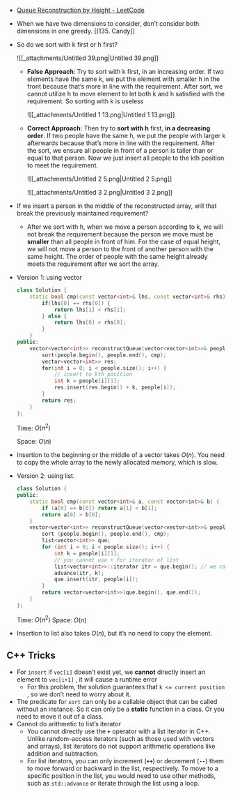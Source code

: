 - [Queue Reconstruction by Height - LeetCode](https://leetcode.com/problems/queue-reconstruction-by-height/description/)
- When we have two dimensions to consider, don’t consider both dimensions in one greedy. [[135. Candy]]
- So do we sort with k first or h first?
    
    ![[_attachments/Untitled 39.png|Untitled 39.png]]
    
    - **False Approach**: Try to sort with k first, in an increasing order. If two elements have the same k, we put the element with smaller h in the front because that’s more in line with the requirement. After sort, we cannot utilize h to move element to let both k and h satisfied with the requirement. So sorting with k is useless
        
        ![[_attachments/Untitled 1 13.png|Untitled 1 13.png]]
        
    - **Correct Approach**: Then try to **sort with h** first, **in a decreasing order**. If two people have the same h, we put the people with larger k afterwards because that’s more in line with the requirement. After the sort, we ensure all people in front of a person is taller than or equal to that person. Now we just insert all people to the kth position to meet the requirement.
        
        ![[_attachments/Untitled 2 5.png|Untitled 2 5.png]]

		![[_attachments/Untitled 3 2.png|Untitled 3 2.png]]
        
- If we insert a person in the middle of the reconstructed array, will that break the previously maintained requirement?
	- After we sort with h, when we move a person according to k, we will not break the requirement because the person we move must be **smaller** than all people in front of him. For the case of equal height, we will not move a person to the front of another person with the same height. The order of people with the same height already meets the requirement after we sort the array.

- Version 1: using vector
    
    ```C++
    class Solution {
        static bool cmp(const vector<int>& lhs, const vector<int>& rhs) {
            if(lhs[0] == rhs[0]) {
                return lhs[1] < rhs[1];
            } else {
                return lhs[0] > rhs[0];
            }
        }
    public:
        vector<vector<int>> reconstructQueue(vector<vector<int>>& people) {
            sort(people.begin(), people.end(), cmp);
            vector<vector<int>> res;
            for(int i = 0; i < people.size(); i++) {
                // insert to kth position
                int k = people[i][1];
                res.insert(res.begin() + k, people[i]);
            }
            return res;
        }
    };
    ```
    
    Time: $O(n^2)$﻿
    
    Space: $O(n)$﻿
    
- Insertion to the beginning or the middle of a vector takes $O(n)$﻿. You need to copy the whole array to the newly allocated memory, which is slow.
- Version 2: using list.
    
    ```C++
    class Solution {
    public:
        static bool cmp(const vector<int>& a, const vector<int>& b) {
            if (a[0] == b[0]) return a[1] < b[1];
            return a[0] > b[0];
        }
        vector<vector<int>> reconstructQueue(vector<vector<int>>& people) {
            sort (people.begin(), people.end(), cmp);
            list<vector<int>> que;
            for (int i = 0; i < people.size(); i++) {
                int k = people[i][1];
                // you cannot use + for iterator of list
                list<vector<int>>::iterator itr = que.begin(); // we can use auto here
                advance(itr, k);
                que.insert(itr, people[i]);
            }
            return vector<vector<int>>(que.begin(), que.end());
        }
    };
    ```
    
    Time: $O(n^2)$﻿ Space: $O(n)$﻿
    
- Insertion to list also takes $O(n)$﻿, but it’s no need to copy the element.

## C++ Tricks

- For `insert` if `vec[i]` doesn’t exist yet, we **cannot** directly insert an element to `vec[i+1]` , it will cause a runtime error
    - For this problem, the solution guarantees that `k <= current position` , so we don’t need to worry about it.
- The predicate for `sort` can only be a callable object that can be called without an instance. So it can only be a **static** function in a class. Or you need to move it out of a class.
- Cannot do arithmetic to list’s iterator
    - You cannot directly use the **`+`** operator with a list iterator in C++. Unlike random-access iterators (such as those used with vectors and arrays), list iterators do not support arithmetic operations like addition and subtraction.
    - For list iterators, you can only increment (**`++`**) or decrement (**`--`**) them to move forward or backward in the list, respectively. To move to a specific position in the list, you would need to use other methods, such as `std::advance` or iterate through the list using a loop.